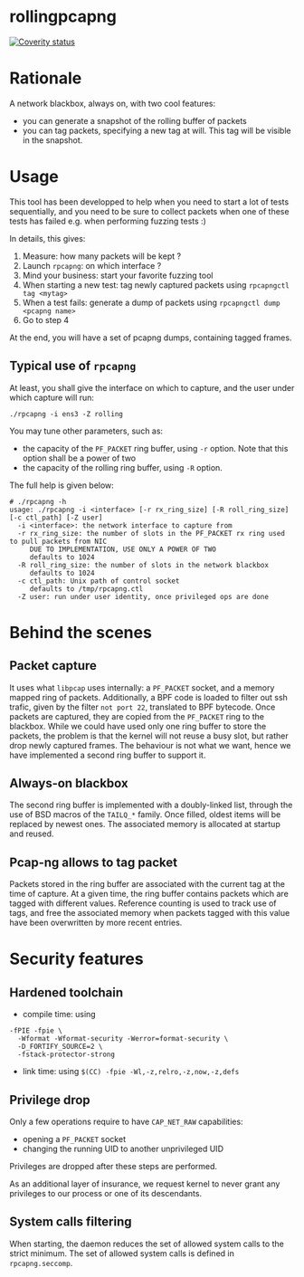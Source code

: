 # rollingpcapng

[![Coverity status](https://scan.coverity.com/projects/15505/badge.svg)](https://scan.coverity.com/projects/gteissier-rollingpcapng)

# Rationale

A network blackbox, always on, with two cool features:

* you can generate a snapshot of the rolling buffer of packets
* you can tag packets, specifying a new tag at will. This tag will be visible in the snapshot.

# Usage

This tool has been developped to help when you need to start a lot of tests sequentially, and you need to be sure to collect packets when one of these tests has failed e.g. when performing fuzzing tests :)

In details, this gives:

1. Measure: how many packets will be kept ?
2. Launch `rpcapng`: on which interface ?
3. Mind your business: start your favorite fuzzing tool
4. When starting a new test: tag newly captured packets using `rpcapngctl tag <mytag>`
5. When a test fails: generate a dump of packets using `rpcapngctl dump <pcapng name>`
6. Go to step 4

At the end, you will have a set of pcapng dumps, containing tagged frames.

## Typical use of `rpcapng`

At least, you shall give the interface on which to capture, and the user under which capture will run:

```
./rpcapng -i ens3 -Z rolling
```

You may tune other parameters, such as:

* the capacity of the `PF_PACKET` ring buffer, using `-r` option. Note that this option shall be a power of two
* the capacity of the rolling ring buffer, using `-R` option.

The full help is given below:

```
# ./rpcapng -h
usage: ./rpcapng -i <interface> [-r rx_ring_size] [-R roll_ring_size] [-c ctl_path] [-Z user]
  -i <interface>: the network interface to capture from
  -r rx_ring_size: the number of slots in the PF_PACKET rx ring used to pull packets from NIC
     DUE TO IMPLEMENTATION, USE ONLY A POWER OF TWO
     defaults to 1024
  -R roll_ring_size: the number of slots in the network blackbox
     defaults to 1024
  -c ctl_path: Unix path of control socket
     defaults to /tmp/rpcapng.ctl
  -Z user: run under user identity, once privileged ops are done
```

# Behind the scenes

## Packet capture

It uses what `libpcap` uses internally: a `PF_PACKET` socket, and a memory mapped ring of packets. Additionally, a BPF code is loaded to filter out ssh trafic, given by the filter `not port 22`, translated to BPF bytecode. Once packets are captured, they are copied from the `PF_PACKET` ring to the blackbox. While we could have used only one ring buffer to store the packets, the problem is that the kernel will not reuse a busy slot, but rather drop newly captured frames. The behaviour is not what we want, hence we have implemented a second ring buffer to support it.

## Always-on blackbox

The second ring buffer is implemented with a doubly-linked list, through the use of BSD macros of the `TAILQ_*` family. Once filled, oldest items will be replaced by newest ones. The associated memory is allocated at startup and reused.

## Pcap-ng allows to tag packet

Packets stored in the ring buffer are associated with the current tag at the time of capture. At a given time, the ring buffer contains packets which are tagged with different values. Reference counting is used to track use of tags, and free the associated memory when packets tagged with this value have been overwritten by more recent entries.

# Security features

## Hardened toolchain

* compile time: using

```
-fPIE -fpie \
  -Wformat -Wformat-security -Werror=format-security \
  -D_FORTIFY_SOURCE=2 \
  -fstack-protector-strong
```

* link time: using `$(CC) -fpie -Wl,-z,relro,-z,now,-z,defs`

## Privilege drop

Only a few operations require to have `CAP_NET_RAW` capabilities:

* opening a `PF_PACKET` socket
* changing the running UID to another unprivileged UID

Privileges are dropped after these steps are performed.

As an additional layer of insurance, we request kernel to never grant any privileges to our process or one of its descendants.

## System calls filtering

When starting, the daemon reduces the set of allowed system calls to the strict minimum. The set of allowed system calls is defined in `rpcapng.seccomp`.
